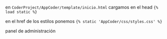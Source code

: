en `CoderProject/AppCoder/template/inicio.html` cargamos en el head `{% load static %}`

en el href de los estilos ponemos `{% static 'AppCoder/css/styles.css' %}`

panel de administración
